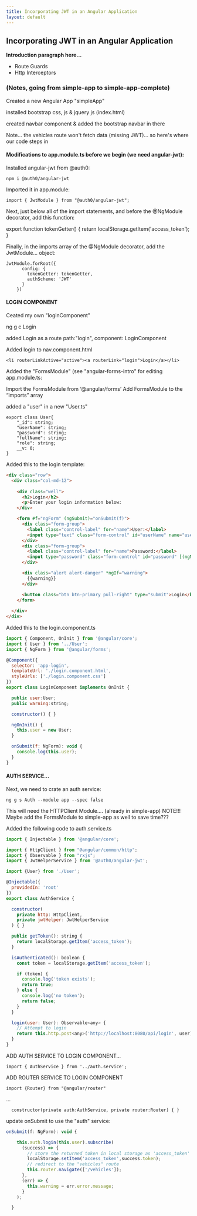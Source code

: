 ```yaml
---
title: Incorporating JWT in an Angular Application
layout: default
---
```


## Incorporating JWT in an Angular Application

**Introduction paragraph here...** 

* Route Guards
* Http Interceptors

### (Notes, going from simple-app to simple-app-complete)

Created a new Angular App "simpleApp"

installed bootstrap css, js & jquery js (index.html)

created navbar component & added the bootstrap navbar in there


Note... the vehicles route won't fetch data (missing JWT)... so here's where our code steps in

#### Modifications to app.module.ts before we begin (we need angular-jwt): 

Installed angular-jwt from @auth0:

```
npm i @auth0/angular-jwt
```

Imported it in app.module:

```
import { JwtModule } from "@auth0/angular-jwt";
```

Next, just below all of the import statements, and before the @NgModule decorator, add this function:

export function tokenGetter() {
  return localStorage.getItem('access_token');
}

Finally, in the imports array of the @NgModule decorator, add the JwtModule... object:

```
JwtModule.forRoot({
      config: {
        tokenGetter: tokenGetter,
        authScheme: 'JWT'
      }
    })
```

#### LOGIN COMPONENT

Ceated my own "loginComponent"

ng g c Login

added Login as a route path:"login", component: LoginComponent

Added login to nav.component.html

```
<li routerLinkActive="active"><a routerLink="login">Login</a></li>
```

Added the "FormsModule" (see "angular-forms-intro" for editing app.module.ts:

Import the FormsModule from ‘@angular/forms’
Add FormsModule to the “imports” array

added a "user" in a new "User.ts"

```
export class User{
    "_id": string;
    "userName": string;
    "password": string;
    "fullName": string;
    "role": string;
    __v: 0;
}
```

Added this to the login template:

```html
<div class="row">
  <div class="col-md-12">
    
    <div class="well">
      <h2>Login</h2>
      <p>Enter your login information below:
    </div>

    <form #f="ngForm" (ngSubmit)="onSubmit(f)">
      <div class="form-group">
        <label class="control-label" for="name">User:</label>
        <input type="text" class="form-control" id="userName" name="userName" [(ngModel)]="user.userName" autofocus>
      </div>
      <div class="form-group">
        <label class="control-label" for="name">Password:</label>
        <input type="password" class="form-control" id="password" [(ngModel)]="user.password" name="password">
      </div>

      <div class="alert alert-danger" *ngIf="warning">
        {{warning}}
      </div>

      <button class="btn btn-primary pull-right" type="submit">Login</button>
    </form>
    
  </div>
</div>
```


Added this to the login.component.ts

```js
import { Component, OnInit } from '@angular/core';
import { User } from '../User';
import { NgForm } from '@angular/forms';

@Component({
  selector: 'app-login',
  templateUrl: './login.component.html',
  styleUrls: ['./login.component.css']
})
export class LoginComponent implements OnInit {

  public user:User;
  public warning:string;

  constructor() { }

  ngOnInit() {
    this.user = new User;
  }

  onSubmit(f: NgForm): void { 
    console.log(this.user);
  }
}
```
#### AUTH SERVICE...

Next, we need to crate an auth service:

```
ng g s Auth --module app --spec false
```

This will need the HTTPClient Module.... (already in simple-app) NOTE!!! Maybe add the FormsModule to simple-app as well to save time???

Added the following code to auth.service.ts

```js
import { Injectable } from '@angular/core';

import { HttpClient } from "@angular/common/http";
import { Observable } from "rxjs";
import { JwtHelperService } from '@auth0/angular-jwt';

import {User} from './User';

@Injectable({
  providedIn: 'root'
})
export class AuthService {

  constructor(
    private http: HttpClient,
    private jwtHelper: JwtHelperService
  ) { }

  public getToken(): string {
    return localStorage.getItem('access_token');
  }

  isAuthenticated(): boolean {
    const token = localStorage.getItem('access_token');

    if (token) {
      console.log('token exists');
      return true;
    } else {
      console.log('no token');
      return false;
    }
  }

  login(user: User): Observable<any> {
    // Attempt to login
    return this.http.post<any>('http://localhost:8080/api/login', user);
  }
}
```

ADD AUTH SERVICE TO LOGIN COMPONENT...

```
import { AuthService } from '../auth.service';
```

ADD ROUTER SERVICE TO LOGIN COMPONENT

```
import {Router} from "@angular/router"
```

...

```
  constructor(private auth:AuthService, private router:Router) { }
```

update onSubmit to use the "auth" service:

```js
onSubmit(f: NgForm): void {

    this.auth.login(this.user).subscribe(
      (success) => {
        // store the returned token in local storage as 'access_token'
        localStorage.setItem('access_token',success.token);
        // redirect to the "vehicles" route
        this.router.navigate(['/vehicles']);
      },
      (err) => {
        this.warning = err.error.message;
      }
    );

  }
```







